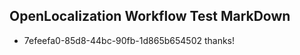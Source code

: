 ## OpenLocalization Workflow Test MarkDown
* 7efeefa0-85d8-44bc-90fb-1d865b654502 thanks!

<!--HONumber=Aug16_HO4-->


